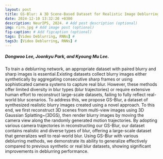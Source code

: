 ```yaml
---
layout: post
title: GS-Blur: A 3D Scene-Based Dataset for Realistic Image Deblurring. NeurIPS, 2024.
date: 2024-12-10 13:32:20 +0300
description: NeurIPS, 2024. # Add post description (optional)
img: rirn.jpg # Add image post (optional)
fig-caption: # Add figcaption (optional)
tags: [Video Deblurring, RNNs] #
tags3: [Video Deblurring, RNNs] #
---
```

##### Dongwoo Lee, Joonkyu Park, and Kyoung Mu Lee.

To train a deblurring network, an appropriate dataset with paired blurry and sharp images is essential.Existing datasets collect blurry images either synthetically by aggregating consecutive sharp frames or using sophisticated camera systems to capture real blur.
However, these methods offer limited diversity in blur types (blur trajectories) or require extensive human effort to reconstruct large-scale datasets, failing to fully reflect real-world blur scenarios.
To address this, we propose GS-Blur, a dataset of synthesized realistic blurry images created using a novel approach. To this end, we first reconstruct 3D scenes from multi-view images using 3D Gaussian Splatting~(3DGS), then render blurry images by moving the camera view along the randomly generated motion trajectories.
By adopting various camera trajectories in reconstructing our GS-Blur, our dataset contains realistic and diverse types of blur, offering a large-scale dataset that generalizes well to real-world blur.
Using GS-Blur with various deblurring methods, we demonstrate its ability to generalize effectively compared to previous synthetic or real blur datasets, showing significant improvements in deblurring performance.
